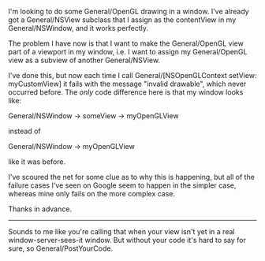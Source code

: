 I'm looking to do some General/OpenGL drawing in a window. I've already got a General/NSView subclass that I assign as the contentView in my General/NSWindow, and it works perfectly.

The problem I have now is that I want to make the General/OpenGL view part of a viewport in my window, i.e. I want to assign my General/OpenGL view as a subview of another General/NSView.

I've done this, but now each time I call General/[NSOpenGLContext setView: myCustomView] it fails with the message "invalid drawable", which never occurred before. The *only* code difference here is that my window looks like:

General/NSWindow -> someView -> myOpenGLView

instead of

General/NSWindow -> myOpenGLView

like it was before.

I've scoured the net for some clue as to why this is happening, but all of the failure cases I've seen on Google seem to happen in the simpler case, whereas mine only fails on the more complex case.

Thanks in advance.

----
Sounds to me like you're calling that when your view isn't yet in a real window-server-sees-it window. But without your code it's hard to say for sure, so General/PostYourCode.
